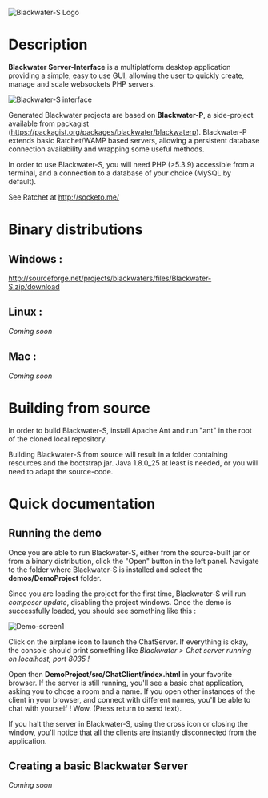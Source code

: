 ![Blackwater-S Logo](https://cloud.githubusercontent.com/assets/5138926/5761991/613bc3a6-9cdf-11e4-826d-fb91557e248e.png)

Description
==============

**Blackwater Server-Interface** is a multiplatform desktop application providing
a simple, easy to use GUI, allowing the user to quickly create, manage and scale
websockets PHP servers.

![Blackwater-S interface](https://cloud.githubusercontent.com/assets/5138926/5761971/4b419e2c-9cdf-11e4-8dc3-9c1ef0baf4a9.png)

Generated Blackwater projects are based on **Blackwater-P**, a side-project
available from packagist (<https://packagist.org/packages/blackwater/blackwaterp>).
Blackwater-P extends basic Ratchet/WAMP based servers, allowing a persistent
database connection availability and wrapping some useful methods.

In order to use Blackwater-S, you will need PHP (>5.3.9) accessible
from a terminal, and a connection to a database of your choice
(MySQL by default).

See Ratchet at <http://socketo.me/>


Binary distributions
==============

## Windows :
<http://sourceforge.net/projects/blackwaters/files/Blackwater-S.zip/download>

## Linux :
*Coming soon*

## Mac :
*Coming soon*

Building from source
==============

In order to build Blackwater-S, install Apache Ant and run "ant" in the root of
the cloned local repository.

Building Blackwater-S from source will result in a folder containing
resources and the bootstrap jar. Java 1.8.0_25 at least is needed,
or you will need to adapt the source-code.


Quick documentation
==============

## Running the demo

Once you are able to run Blackwater-S, either from the source-built jar
or from a binary distribution, click the "Open" button in the left panel.
Navigate to the folder where Blackwater-S is installed and select the
**demos/DemoProject** folder.

Since you are loading the project for the first time, Blackwater-S will
run *composer update*, disabling the project windows. Once the demo is
successfully loaded, you should see something like this :

![Demo-screen1](https://cloud.githubusercontent.com/assets/5138926/5860885/f809184e-a264-11e4-8239-531f5b6c4b06.png)

Click on the airplane icon to launch the ChatServer. If everything is okay,
the console should print something like
*Blackwater > Chat server running on localhost, port 8035 !*

Open then **DemoProject/src/ChatClient/index.html** in your favorite browser.
If the server is still running, you'll see a basic chat application, asking
you to chose a room and a name.
If you open other instances of the client in your browser, and connect with
different names, you'll be able to chat with yourself ! Wow.
(Press return to send text).

If you halt the server in Blackwater-S, using the cross icon or closing the
window, you'll notice that all the clients are instantly disconnected from
the application.


## Creating a basic Blackwater Server

*Coming soon*
